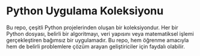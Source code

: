 # Python Uygulama Koleksiyonu
Bu repo, çeşitli Python projelerinden oluşan bir koleksiyondur. 
Her bir Python dosyası, belirli bir algoritmayı, veri yapısını veya matematiksel işlemi gerçekleştiren bağımsız bir uygulamadır. 
Bu repo, hem öğrenme amacıyla hem de belirli problemlere çözüm arayan geliştiriciler için faydalı olabilir.
